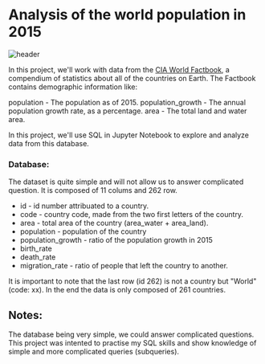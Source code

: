 # Analysis of the world population in 2015 

![header](https://mir-s3-cdn-cf.behance.net/project_modules/max_1200/3ef4c925850873.5634bb924adc1.jpg)

In this project, we'll work with data from the [CIA World Factbook](https://www.cia.gov/library/publications/the-world-factbook/), a compendium of statistics about all of the countries on Earth. The Factbook contains demographic information like:

population - The population as of 2015. population_growth - The annual population growth rate, as a percentage. area - The total land and water area.

In this project, we'll use SQL in Jupyter Notebook to explore and analyze data from this database.

### Database: 

The dataset is quite simple and will not allow us to answer complicated question. It is composed of 11 colums and 262 row.

- id - id number attribuated to a country.
- code - country code, made from the two first letters of the country.
- area - total area of the country (area_water + area_land).
- population - population of the country
- population_growth - ratio of the population growth in 2015
- birth_rate
- death_rate
- migration_rate - ratio of people that left the country to another.

It is important to note that the last row (id 262) is not a country but "World" (code: xx). In the end the data is only composed of 261 countries.

## Notes: 

The database being very simple, we could answer complicated questions. This project was intented to practise my SQL skills and show knowledge of simple and more complicated queries (subqueries). 
